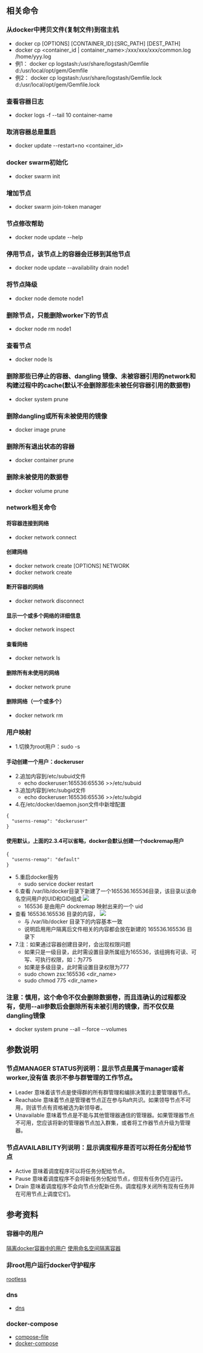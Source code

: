 ## 相关命令

### 从docker中拷贝文件(复制文件)到宿主机
* docker cp [OPTIONS] [CONTAINER_ID]:[SRC_PATH] [DEST_PATH]
* docker cp <container_id | container_name>:/xxx/xxx/xxx/common.log /home/yyy.log
* 例1： docker cp logstash:/usr/share/logstash/Gemfile d:/usr/local/opt/gem/Gemfile
* 例2： docker cp logstash:/usr/share/logstash/Gemfile.lock d:/usr/local/opt/gem/Gemfile.lock

### 查看容器日志
* docker logs -f --tail 10 container-name

### 取消容器总是重启
* docker update --restart=no <container_id>

### docker swarm初始化
* docker swarm init

### 增加节点
* docker swarm join-token manager

### 节点修改帮助
* docker node  update --help

### 停用节点，该节点上的容器会迁移到其他节点
* docker node  update --availability drain node1

### 将节点降级
* docker node demote node1

### 删除节点，只能删除worker下的节点
* docker node rm node1

### 查看节点
* docker node ls

### 删除那些已停止的容器、dangling 镜像、未被容器引用的network和构建过程中的cache(默认不会删除那些未被任何容器引用的数据卷)
* docker system prune

### 删除dangling或所有未被使用的镜像
* docker image prune 

### 删除所有退出状态的容器
* docker container prune 

### 删除未被使用的数据卷
* docker volume prune 

### network相关命令

#### 将容器连接到网络
* docker network connect

#### 创建网络
* docker network create [OPTIONS] NETWORK
* docker network create

#### 断开容器的网络
* docker network disconnect

#### 显示一个或多个网络的详细信息
* docker network inspect

#### 查看网络
* docker network ls

#### 删除所有未使用的网络
* docker network prune

#### 删除网络（一个或多个）
* docker network rm

### 用户映射
* 1.切换为root用户：sudo -s
#### 手动创建一个用户：dockeruser
* 2.追加内容到/etc/subuid文件
    * echo dockeruser:165536:65536 >>/etc/subuid
* 3.追加内容到/etc/subgid文件
    * echo dockeruser:165536:65536 >>/etc/subgid
* 4.在/etc/docker/daemon.json文件中新增配置
```
{
  "userns-remap": "dockeruser"
}
```
#### 使用默认，上面的2.3.4可以省略，docker会默认创建一个dockremap用户
```
{
  "userns-remap": "default"
}
```
* 5.重启docker服务
    * sudo service docker restart
* 6.查看 /var/lib/docker目录下新建了一个165536.165536目录，该目录以该命名空间用户的UID和GID组成
![](../img/docker/docker-05.jpg)
    * 165536 是由用户 dockremap 映射出来的一个 uid
* 查看 165536.165536 目录的内容，
![](../img/docker/docker-06.jpg)
    * 与 /var/lib/docker 目录下的内容基本一致
    * 说明启用用户隔离后文件相关的内容都会放在新建的 165536.165536 目录下
* 7.注：如果通过容器创建目录时，会出现权限问题
    * 如果只是一级目录，此时需设置目录所属组为165536，该组拥有可读、可写、可执行权限，如：为775
    * 如果是多级目录，此时需设置目录权限为777
    * sudo chown zsx:165536 <dir_name>
    * sudo chmod 775 <dir_name>


### 注意：慎用，这个命令不仅会删除数据卷，而且连确认的过程都没有，使用--all参数后会删除所有未被引用的镜像，而不仅仅是dangling镜像
* docker system prune --all --force --volumes

## 参数说明
### 节点MANAGER STATUS列说明：显示节点是属于manager或者worker,没有值 表示不参与群管理的工作节点。
* Leader 意味着该节点是使得群的所有群管理和编排决策的主要管理器节点。
* Reachable 意味着节点是管理者节点正在参与Raft共识。如果领导节点不可用，则该节点有资格被选为新领导者。
* Unavailable 意味着节点是不能与其他管理器通信的管理器。如果管理器节点不可用，您应该将新的管理器节点加入群集，或者将工作器节点升级为管理器。

### 节点AVAILABILITY列说明：显示调度程序是否可以将任务分配给节点
* Active 意味着调度程序可以将任务分配给节点。
* Pause 意味着调度程序不会将新任务分配给节点，但现有任务仍在运行。
* Drain 意味着调度程序不会向节点分配新任务。调度程序关闭所有现有任务并在可用节点上调度它们。


## 参考资料

### 容器中的用户
[隔离docker容器中的用户](https://www.cnblogs.com/sparkdev/p/9614326.html)
[使用命名空间隔离容器](https://docs.docker.com/engine/security/userns-remap/)

### 非root用户运行docker守护程序
[rootless](https://docs.docker.com/engine/security/rootless/)

### dns
* [dns](https://docs.docker.com/config/containers/container-networking/)

### docker-compose
* [compose-file](https://docs.docker.com/compose/compose-file/)
* [docker-compose](https://github.com/docker/compose/releases/)